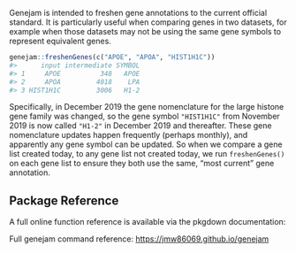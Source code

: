 
<!-- README.md is generated from README.Rmd. Please edit that file -->

Genejam is intended to freshen gene annotations to the current official
standard. It is particularly useful when comparing genes in two
datasets, for example when those datasets may not be using the same gene
symbols to represent equivalent genes.

``` r
genejam::freshenGenes(c("APOE", "APOA", "HIST1H1C"))
#>      input intermediate SYMBOL
#> 1     APOE          348   APOE
#> 2     APOA         4018    LPA
#> 3 HIST1H1C         3006   H1-2
```

Specifically, in December 2019 the gene nomenclature for the large
histone gene family was changed, so the gene symbol `"HIST1H1C"` from
November 2019 is now called `"H1-2"` in December 2019 and thereafter.
These gene nomenclature updates happen frequently (perhaps monthly), and
apparently any gene symbol can be updated. So when we compare a gene
list created today, to any gene list not created today, we run
`freshenGenes()` on each gene list to ensure they both use the same,
“most current” gene annotation.

## Package Reference

A full online function reference is available via the pkgdown
documentation:

Full genejam command reference: <https://jmw86069.github.io/genejam>
